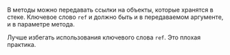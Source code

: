 В методы можно передавать ссылки на объекты, которые хранятся в стеке. Ключевое слово `ref` и должно быть и в передаваемом аргументе, и в параметре метода.

Лучше избегать использования ключевого слова `ref`. Это плохая практика.